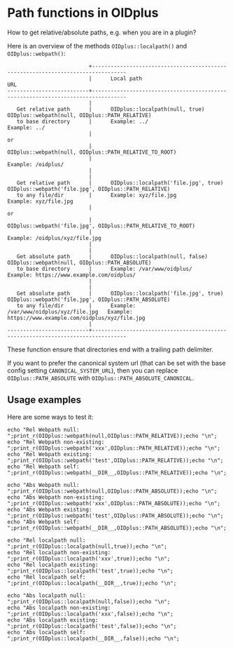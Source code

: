 
Path functions in OIDplus
=========================

How to get relative/absolute paths, e.g. when you are in a plugin?

Here is an overview of the methods `OIDplus::localpath()` and `OIDplus::webpath()`:

                              +---------------------------------------------------------------------------------
                              |      Local path                               URL
    --------------------------+---------------------------------------------------------------------------------
                              |
       Get relative path      |      OIDplus::localpath(null, true)           OIDplus::webpath(null, OIDplus::PATH_RELATIVE)
       to base directory      |      Example: ../                             Example: ../
                              |                                               or
                              |                                               OIDplus::webpath(null, OIDplus::PATH_RELATIVE_TO_ROOT)
                              |                                               Example: /oidplus/
                              |
                              |
       Get relative path      |      OIDplus::localpath('file.jpg', true)     OIDplus::webpath('file.jpg', OIDplus::PATH_RELATIVE)
       to any file/dir        |      Example: xyz/file.jpg                    Example: xyz/file.jpg
                              |                                               or
                              |                                               OIDplus::webpath('file.jpg', OIDplus::PATH_RELATIVE_TO_ROOT)
                              |                                               Example: /oidplus/xyz/file.jpg
                              |
                              |
       Get absolute path      |      OIDplus::localpath(null, false)          OIDplus::webpath(null, OIDplus::PATH_ABSOLUTE)
       to base directory      |      Example: /var/www/oidplus/               Example: https://www.example.com/oidplus/
                              |
                              |
       Get absolute path      |      OIDplus::localpath('file.jpg', true)     OIDplus::webpath('file.jpg', OIDplus::PATH_ABSOLUTE)
       to any file/dir        |      Example: /var/www/oidplus/xyz/file.jpg   Example: https://www.example.com/oidplus/xyz/file.jpg
                              |
    --------------------------+---------------------------------------------------------------------------------
    

These function ensure that directories end with a trailing path delimiter.

If you want to prefer the canonical system url (that can be set with the base config setting `CANONICAL_SYSTEM_URL`),
then you can replace `OIDplus::PATH_ABSOLUTE` with `OIDplus::PATH_ABSOLUTE_CANONICAL`.

Usage examples
--------------

Here are some ways to test it:
    
    echo "Rel Webpath null: ";print_r(OIDplus::webpath(null,OIDplus::PATH_RELATIVE));echo "\n";
    echo "Rel Webpath non-existing: ";print_r(OIDplus::webpath('xxx',OIDplus::PATH_RELATIVE));echo "\n";
    echo "Rel Webpath existing: ";print_r(OIDplus::webpath('test',OIDplus::PATH_RELATIVE));echo "\n";
    echo "Rel Webpath self: ";print_r(OIDplus::webpath(__DIR__,OIDplus::PATH_RELATIVE));echo "\n";
    
    echo "Abs Webpath null: ";print_r(OIDplus::webpath(null,OIDplus::PATH_ABSOLUTE));echo "\n";
    echo "Abs Webpath non-existing: ";print_r(OIDplus::webpath('xxx',OIDplus::PATH_ABSOLUTE));echo "\n";
    echo "Abs Webpath existing: ";print_r(OIDplus::webpath('test',OIDplus::PATH_ABSOLUTE));echo "\n";
    echo "Abs Webpath self: ";print_r(OIDplus::webpath(__DIR__,OIDplus::PATH_ABSOLUTE));echo "\n";
    
    echo "Rel localpath null: ";print_r(OIDplus::localpath(null,true));echo "\n";
    echo "Rel localpath non-existing: ";print_r(OIDplus::localpath('xxx',true));echo "\n";
    echo "Rel localpath existing: ";print_r(OIDplus::localpath('test',true));echo "\n";
    echo "Rel localpath self: ";print_r(OIDplus::localpath(__DIR__,true));echo "\n";
    
    echo "Abs localpath null: ";print_r(OIDplus::localpath(null,false));echo "\n";
    echo "Abs localpath non-existing: ";print_r(OIDplus::localpath('xxx',false));echo "\n";
    echo "Abs localpath existing: ";print_r(OIDplus::localpath('test',false));echo "\n";
    echo "Abs localpath self: ";print_r(OIDplus::localpath(__DIR__,false));echo "\n";
